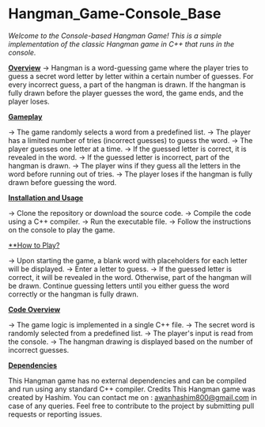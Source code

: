 # Hangman_Game-Console_Base

*Welcome to the Console-based Hangman Game! This is a simple implementation of the classic Hangman game in C++ that runs in the console.*


<ins>**Overview**</ins>
-> Hangman is a word-guessing game where the player tries to guess a secret word letter by letter within a certain number of guesses. For every incorrect guess, a part of the hangman is drawn. If the hangman is fully drawn before the player guesses the word, the game ends, and the player loses.


<ins>**Gameplay**</ins>

-> The game randomly selects a word from a predefined list.
-> The player has a limited number of tries (incorrect guesses) to guess the word.
-> The player guesses one letter at a time.
-> If the guessed letter is correct, it is revealed in the word.
-> If the guessed letter is incorrect, part of the hangman is drawn.
-> The player wins if they guess all the letters in the word before running out of tries.
-> The player loses if the hangman is fully drawn before guessing the word.


<ins>**Installation and Usage**</ins>

-> Clone the repository or download the source code.
-> Compile the code using a C++ compiler.
-> Run the executable file.
-> Follow the instructions on the console to play the game.


<ins>**How to Play?</ins>

-> Upon starting the game, a blank word with placeholders for each letter will be displayed.
-> Enter a letter to guess.
-> If the guessed letter is correct, it will be revealed in the word. Otherwise, part of the hangman will be drawn.
Continue guessing letters until you either guess the word correctly or the hangman is fully drawn.


<ins> **Code Overview**</ins>

-> The game logic is implemented in a single C++ file.
-> The secret word is randomly selected from a predefined list.
-> The player's input is read from the console.
-> The hangman drawing is displayed based on the number of incorrect guesses.


<ins>**Dependencies**</ins>

This Hangman game has no external dependencies and can be compiled and run using any standard C++ compiler.
Credits
This Hangman game was created by Hashim. You can contact me on : awanhashim800@gmail.com in case of any queries.
Feel free to contribute to the project by submitting pull requests or reporting issues.
